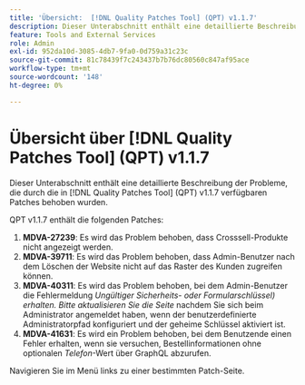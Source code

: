 ```yaml
---
title: 'Übersicht:  [!DNL Quality Patches Tool] (QPT) v1.1.7'
description: Dieser Unterabschnitt enthält eine detaillierte Beschreibung der Probleme, die durch die in Version 1.1.7  [!DNL Quality Patches Tool]  Patches behoben wurden.
feature: Tools and External Services
role: Admin
exl-id: 952da10d-3085-4db7-9fa0-0d759a31c23c
source-git-commit: 81c78439f7c243437b7b76dc80560c847af95ace
workflow-type: tm+mt
source-wordcount: '148'
ht-degree: 0%

---
```


# Übersicht über [!DNL Quality Patches Tool] (QPT) v1.1.7

Dieser Unterabschnitt enthält eine detaillierte Beschreibung der Probleme, die durch die in [!DNL Quality Patches Tool] (QPT) v1.1.7 verfügbaren Patches behoben wurden.

QPT v1.1.7 enthält die folgenden Patches:

1. **MDVA-27239**: Es wird das Problem behoben, dass Crosssell-Produkte nicht angezeigt werden.
1. **MDVA-39711**: Es wird das Problem behoben, dass Admin-Benutzer nach dem Löschen der Website nicht auf das Raster des Kunden zugreifen können.
1. **MDVA-40311**: Es wird das Problem behoben, bei dem Admin-Benutzer die Fehlermeldung *Ungültiger Sicherheits- oder Formularschlüssel) erhalten. Bitte aktualisieren Sie die Seite* nachdem Sie sich beim Administrator angemeldet haben, wenn der benutzerdefinierte Administratorpfad konfiguriert und der geheime Schlüssel aktiviert ist.
1. **MDVA-41631**: Es wird ein Problem behoben, bei dem Benutzende einen Fehler erhalten, wenn sie versuchen, Bestellinformationen ohne optionalen *Telefon*-Wert über GraphQL abzurufen.


Navigieren Sie im Menü links zu einer bestimmten Patch-Seite.
